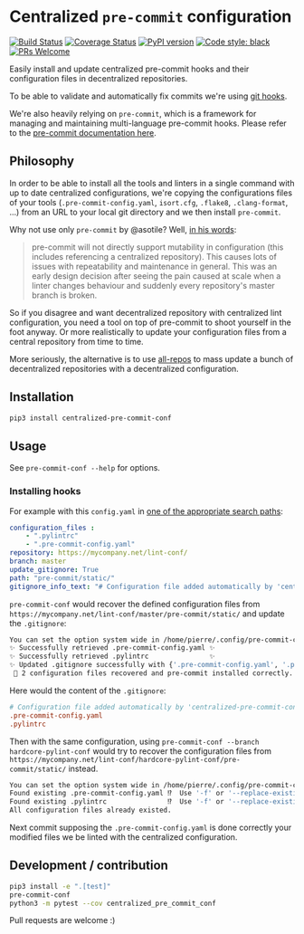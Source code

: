 # Centralized `pre-commit` configuration

[![Build Status](https://travis-ci.org/Pierre-Sassoulas/centralized-pre-commit-conf.svg?branch=master)](https://travis-ci.org/Pierre-Sassoulas/centralized-pre-commit-conf)
[![Coverage Status](https://coveralls.io/repos/github/Pierre-Sassoulas/centralized-pre-commit-conf/badge.svg?branch=master)](https://coveralls.io/github/Pierre-Sassoulas/centralized-pre-commit-conf?branch=master)
[![PyPI version](https://badge.fury.io/py/centralized-pre-commit-conf.svg)](https://badge.fury.io/py/centralized-pre-commit-conf)
[![Code style: black](https://img.shields.io/badge/code%20style-black-000000.svg)](https://github.com/ambv/black)
[![PRs Welcome](https://img.shields.io/badge/PRs-welcome-brightgreen.svg?style=flat-square)](http://makeapullrequest.com)

Easily install and update centralized pre-commit hooks and their
configuration files in decentralized repositories.

To be able to validate and automatically fix commits we're using
[git hooks](https://git-scm.com/book/en/v2/Customizing-Git-Git-Hooks).

We're also heavily relying on `pre-commit`, which is a framework for managing
and maintaining multi-language pre-commit hooks. Please refer to the
[pre-commit documentation here](https://pre-commit.com/).

## Philosophy

In order to be able to install all the tools and linters in a single
command with up to date centralized configurations, we're copying the
configurations files of your tools (`.pre-commit-config.yaml`, `isort.cfg`, `.flake8`,
 `.clang-format`, ...) from an URL to your local git directory and we
 then install `pre-commit`.

Why not use only `pre-commit` by @asotile? Well, [in his words](https://github.com/pre-commit/pre-commit/issues/450#issuecomment-405616722):

> pre-commit will not directly support mutability in configuration
(this includes referencing a centralized repository). This causes
lots of issues with repeatability and maintenance in general. This
was an early design decision after seeing the pain caused at scale
when a linter changes behaviour and suddenly every repository's
master branch is broken.

So if you disagree and want decentralized repository with centralized lint configuration,
you need a tool on top of pre-commit to shoot yourself in the foot anyway. Or more
realistically to update your configuration files from a central repository from time
to time.

More seriously, the alternative is to use
[all-repos](https://github.com/asottile/all-repos) to mass update a
bunch of decentralized repositories with a decentralized configuration.

## Installation

```bash
pip3 install centralized-pre-commit-conf
```

## Usage

See `pre-commit-conf --help` for options.

### Installing hooks

For example with this `config.yaml` in [one of the appropriate
search paths](https://confuse.readthedocs.io/en/latest/#search-paths):

```yaml
configuration_files :
    - ".pylintrc"
    - ".pre-commit-config.yaml"
repository: https://mycompany.net/lint-conf/
branch: master
update_gitignore: True
path: "pre-commit/static/"
gitignore_info_text: "# Configuration file added automatically by 'centralized-pre-commit-conf'"
```

`pre-commit-conf` would recover the defined configuration files from
`https://mycompany.net/lint-conf/master/pre-commit/static/` and update the `.gitignore`:

```bash
You can set the option system wide in /home/pierre/.config/pre-commit-conf/config.yaml.
✨ Successfully retrieved .pre-commit-config.yaml ✨
✨ Successfully retrieved .pylintrc               ✨
✨ Updated .gitignore successfully with {'.pre-commit-config.yaml', '.pylintrc'}. ✨
 🎉 2 configuration files recovered and pre-commit installed correctly. 🎉
```

Here would the content of the `.gitignore`:

```ini
# Configuration file added automatically by 'centralized-pre-commit-conf'
.pre-commit-config.yaml
.pylintrc
```

Then with the same configuration, using `pre-commit-conf --branch
hardcore-pylint-conf` would try to recover the configuration files
from `https://mycompany.net/lint-conf/hardcore-pylint-conf/pre-commit/static/`
instead.

```bash
You can set the option system wide in /home/pierre/.config/pre-commit-conf/config.yaml.
Found existing .pre-commit-config.yaml ⁉️  Use '-f' or '--replace-existing' to force erase.
Found existing .pylintrc               ⁉️  Use '-f' or '--replace-existing' to force erase.
All configuration files already existed.
```

Next commit supposing the `.pre-commit-config.yaml` is done correctly
your modified files we be linted with the centralized configuration.

## Development / contribution

```bash
pip3 install -e ".[test]"
pre-commit-conf
python3 -m pytest --cov centralized_pre_commit_conf
```

Pull requests are welcome :)
